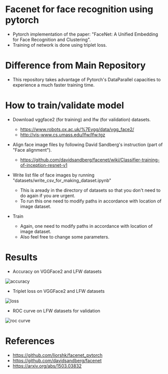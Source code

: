 # Facenet for face recognition using pytorch
- Pytorch implementation of the paper: "FaceNet: A Unified Embedding for Face Recognition and Clustering".
- Training of network is done using triplet loss.

# Difference from Main Repository
- This repository takes advantage of Pytorch's DataParallel capacities to experience a much faster training time.


# How to train/validate model
- Download vggface2 (for training) and lfw (for validation) datasets.
  - https://www.robots.ox.ac.uk/%7Evgg/data/vgg_face2/
  - http://vis-www.cs.umass.edu/lfw/lfw.tgz

- Align face image files by following David Sandberg's instruction (part of "Face alignment").
  - https://github.com/davidsandberg/facenet/wiki/Classifier-training-of-inception-resnet-v1

- Write list file of face images by running "datasets/write_csv_for_making_dataset.ipynb" 
  - This is aready in the directory of datasets so that you don't need to do again if you are urgent.
  - To run this one need to modify paths in accordance with location of image dataset.
  
- Train
  - Again, one need to modify paths in accordance with location of image dataset.
  - Also feel free to change some parameters.
  
  
# Results

- Accuracy on VGGFace2 and LFW datasets

![accuracy](./log/tmp/accuracy.jpg)

- Triplet loss on VGGFace2 and LFW datasets

![loss](./log/tmp/loss.jpg)

- ROC curve on LFW datasets for validation

![roc curve](./log/tmp/roc_valid_epoch_39.png)


# References
- https://github.com/liorshk/facenet_pytorch 
- https://github.com/davidsandberg/facenet
- https://arxiv.org/abs/1503.03832
